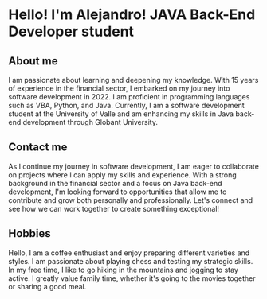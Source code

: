 # Hello! I'm Alejandro! JAVA Back-End Developer student

## About me
I am passionate about learning and deepening my knowledge. With 15 years of experience in the financial sector, I embarked on my journey into software development in 2022. I am proficient in programming languages such as VBA, Python, and Java. Currently, I am a software development student at the University of Valle and am enhancing my skills in Java back-end development through Globant University.

## Contact me
As I continue my journey in software development, I am eager to collaborate on projects where I can apply my skills and experience. With a strong background in the financial sector and a focus on Java back-end development, I'm looking forward to opportunities that allow me to contribute and grow both personally and professionally. Let's connect and see how we can work together to create something exceptional!

## Hobbies
Hello, I am a coffee enthusiast and enjoy preparing different varieties and styles. I am passionate about playing chess and testing my strategic skills. In my free time, I like to go hiking in the mountains and jogging to stay active. I greatly value family time, whether it's going to the movies together or sharing a good meal.
